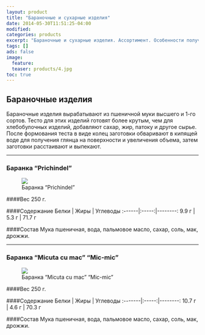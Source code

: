 ```yaml
---
layout: product
title: "Бараночные и сухарные изделия"
date: 2014-05-30T11:51:25-04:00
modified:
categories: products
excerpt: "Бараночные и сухарные изделия. Ассортимент. Особенности получения, потребительские достоинства."
tags: []
ads: false
image:
  feature:
  teaser: products/4.jpg
toc: true
---
```


## Бараночные изделия

Бараночные изделия вырабатывают из пшеничной муки высшего и 1-го сортов. Тесто для этих изделий готовят более крутым, чем для хлебобулочных изделий, добавляют сахар, жир, патоку и другое сырье. После формования теста в виде колец заготовки обваривают в кипящей воде для получения глянца на поверхности и увеличения объема, затем заготовки расстаивают и выпекают.


----------------------------------------------------------------

### Баранка “Prichindel”

<figure>
  <a href="http://placehold.it/900x450.gif"><img src="http://placehold.it/900x450.gif"></a>
  <figcaption>Баранка “Prichindel”</figcaption>
</figure>

####Вес 
250 г.

####Содержание 
Белки  | Жиры  | Углеводы
:------|:-----:|--------:
 9.9 г | 5.3 г | 71.7 г

####Состав
Мука пшеничная, вода, пальмовое масло, сахар, соль, мак, дрожжи.

----------------------------------------------------------------

### Баранка “Micuta cu mac” “Mic-mic”

<figure>
  <a href="http://placehold.it/900x450.gif"><img src="http://placehold.it/900x450.gif"></a>
  <figcaption>Баранка “Micuta cu mac” “Mic-mic”</figcaption>
</figure>

####Вес 
250 г.

####Содержание
Белки   | Жиры  | Углеводы
:-------|:-----:|--------:
 10.7 г | 4.6 г | 70.3 г

####Состав
Мука пшеничная, вода, пальмовое масло, сахар, соль, мак, дрожжи.